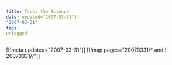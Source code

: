 ```yaml
---
title: Trust the Science
date: updated="2007-03-31"]]
"2007-03-31"
tags:
untagged
---
```

[[!meta updated="2007-03-31"]]
[[!map pages="20070331/* and ! 20070331/*/*"]]
